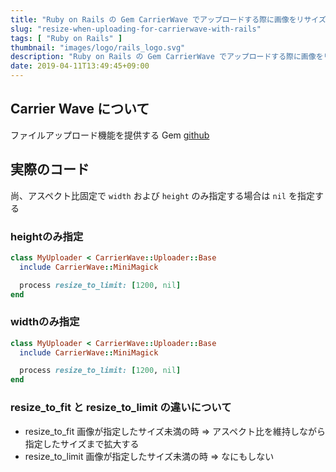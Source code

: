 ```yaml
---
title: "Ruby on Rails の Gem CarrierWave でアップロードする際に画像をリサイズする"
slug: "resize-when-uploading-for-carrierwave-with-rails"
tags: [ "Ruby on Rails" ]
thumbnail: "images/logo/rails_logo.svg"
description: "Ruby on Rails の Gem CarrierWave でアップロードする際に画像をリサイズする"
date: 2019-04-11T13:49:45+09:00
---
```


## Carrier Wave について

ファイルアップロード機能を提供する Gem
[github](https://github.com/carrierwaveuploader/carrierwave)

## 実際のコード

尚、アスペクト比固定で `width` および `height` のみ指定する場合は `nil` を指定する

### heightのみ指定

```ruby:app/uploaders/my_uploader.rb
class MyUploader < CarrierWave::Uploader::Base
  include CarrierWave::MiniMagick

  process resize_to_limit: [1200, nil]
end
```

### widthのみ指定

```ruby:app/uploaders/my_uploader.rb
class MyUploader < CarrierWave::Uploader::Base
  include CarrierWave::MiniMagick

  process resize_to_limit: [1200, nil]
end
```

### resize_to_fit  と resize_to_limit の違いについて

* resize_to_fit
  画像が指定したサイズ未満の時
  => アスペクト比を維持しながら指定したサイズまで拡大する
* resize_to_limit
  画像が指定したサイズ未満の時
  => なにもしない
